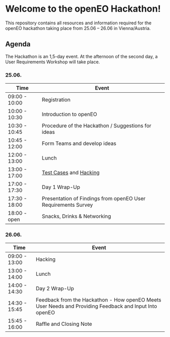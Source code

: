 # Welcome to the openEO Hackathon!
This repository contains all resources and information required for the openEO hackathon taking place from 25.06 – 26.06 in Vienna/Austria.

## Agenda

The Hackathon is an 1,5-day event. At the afternoon of the second day, a User Requirements Workshop will take place.

### 25.06.

| Time     | Event     |
| ---- | ---- |
| 09:00 - 10:00      | Registration     |
| 10:00 - 10:30     | Introduction to openEO     |
| 10:30 - 10:45     | Procedure of the Hackathon / Suggestions for ideas     |
| 10:45 - 12:00     | Form Teams and develop ideas     |
| 12:00 - 13:00     | Lunch     |
| 13:00 - 17:00 | [Test Cases](test-cases/README.md) and [Hacking](hacking/README.md) |
| 17:00 - 17:30 | Day 1 Wrap-Up |
| 17:30 - 18:00 | Presentation of Findings from openEO User Requirements Survey |
| 18:00 - open | Snacks, Drinks & Networking |

### 26.06.

| Time     | Event     |
| ---- | ---- |
| 09:00 - 13:00 | Hacking |
| 13:00 - 14:00 | Lunch |
|  14:00 - 14:30    | Day 2 Wrap-Up     |
| 14:30 - 15:45     |  Feedback from the Hackathon - How openEO Meets User Needs and Providing Feedback and Input Into openEO  |
| 15:45 - 16:00     |  Raffle and Closing Note     |

